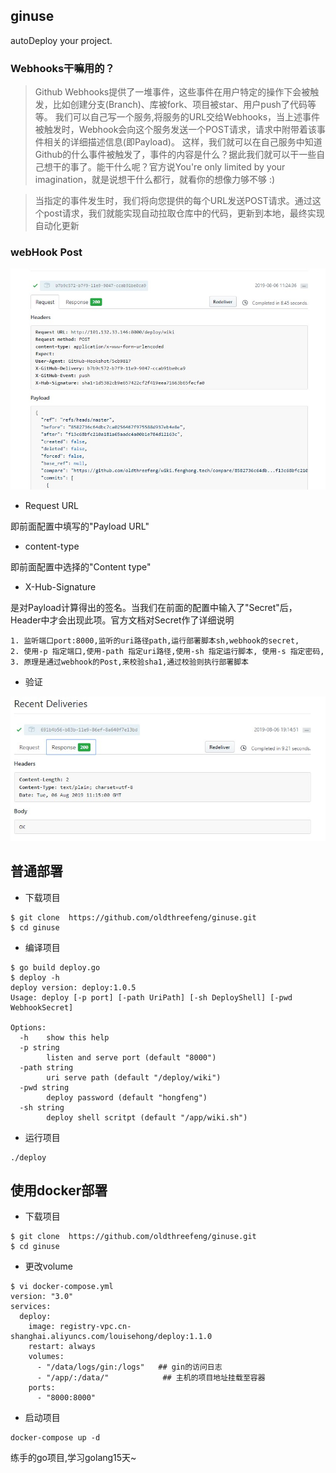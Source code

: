 ## ginuse

autoDeploy your project. 

### Webhooks干嘛用的？

> Github Webhooks提供了一堆事件，这些事件在用户特定的操作下会被触发，比如创建分支(Branch)、库被fork、项目被star、用户push了代码等等。
我们可以自己写一个服务,将服务的URL交给Webhooks，当上述事件被触发时，Webhook会向这个服务发送一个POST请求，请求中附带着该事件相关的详细描述信息(即Payload)。
这样，我们就可以在自己服务中知道Github的什么事件被触发了，事件的内容是什么？据此我们就可以干一些自己想干的事了。能干什么呢？官方说You're only limited by your imagination，就是说想干什么都行，就看你的想像力够不够 :)

> 当指定的事件发生时，我们将向您提供的每个URL发送POST请求。通过这个post请求，我们就能实现自动拉取仓库中的代码，更新到本地，最终实现自动化更新



### webHook Post

![](images/XHSign.jpg)

- Request URL

即前面配置中填写的"Payload URL"

- content-type

即前面配置中选择的"Content type"

- X-Hub-Signature

是对Payload计算得出的签名。当我们在前面的配置中输入了"Secret"后，Header中才会出现此项。官方文档对Secret作了详细说明

```cgo
1. 监听端口port:8000,监听的uri路径path,运行部署脚本sh,webhook的secret,
2. 使用-p 指定端口,使用-path 指定uri路径,使用-sh 指定运行脚本, 使用-s 指定密码,
3. 原理是通过webhook的Post,来校验sha1,通过校验则执行部署脚本
```

- 验证

![verify](./images/respone.jpg)

## 普通部署

- 下载项目

```shell
$ git clone  https://github.com/oldthreefeng/ginuse.git
$ cd ginuse
```

- 编译项目

```shell
$ go build deploy.go
$ deploy -h
deploy version: deploy:1.0.5
Usage: deploy [-p port] [-path UriPath] [-sh DeployShell] [-pwd WebhookSecret]

Options:
  -h	show this help
  -p string
    	listen and serve port (default "8000")
  -path string
    	uri serve path (default "/deploy/wiki")
  -pwd string
    	deploy password (default "hongfeng")
  -sh string
    	deploy shell scritpt (default "/app/wiki.sh")
```

- 运行项目

```shell
./deploy
```

## 使用docker部署

- 下载项目

```shell
$ git clone  https://github.com/oldthreefeng/ginuse.git
$ cd ginuse
```

- 更改volume

```shell
$ vi docker-compose.yml
version: "3.0"
services:
  deploy:
    image: registry-vpc.cn-shanghai.aliyuncs.com/louisehong/deploy:1.1.0
    restart: always
    volumes:
      - "/data/logs/gin:/logs"   ## gin的访问日志
      - "/app/:/data/"            ## 主机的项目地址挂载至容器
    ports:
      - "8000:8000"

```

- 启动项目

```shell
docker-compose up -d
```

练手的go项目,学习golang15天~
